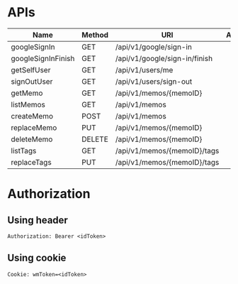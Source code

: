 # APIs

| Name               | Method | URI                           | Authorization |
| ------------------ | ------ | ----------------------------- | :-----------: |
| googleSignIn       | GET    | /api/v1/google/sign-in        |       N       |
| googleSignInFinish | GET    | /api/v1/google/sign-in/finish |       N       |
| getSelfUser        | GET    | /api/v1/users/me              |       Y       |
| signOutUser        | GET    | /api/v1/users/sign-out        |       Y       |
| getMemo            | GET    | /api/v1/memos/{memoID}        |       Y       |
| listMemos          | GET    | /api/v1/memos                 |       Y       |
| createMemo         | POST   | /api/v1/memos                 |       Y       |
| replaceMemo        | PUT    | /api/v1/memos/{memoID}        |       Y       |
| deleteMemo         | DELETE | /api/v1/memos/{memoID}        |       Y       |
| listTags           | GET    | /api/v1/memos/{memoID}/tags   |       Y       |
| replaceTags        | PUT    | /api/v1/memos/{memoID}/tags   |       Y       |

# Authorization

## Using header

```
Authorization: Bearer <idToken>
```

## Using cookie
```
Cookie: wmToken=<idToken>
```
